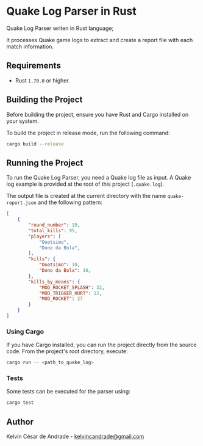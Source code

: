 # Quake Log Parser in Rust

Quake Log Parser writen in Rust language;

It processes Quake game logs to extract and create a report file with each match information.


## Requirements

- Rust `1.70.0` or higher. 

## Building the Project

Before building the project, ensure you have Rust and Cargo installed on your system.

To build the project in release mode, run the following command:

```sh
cargo build --release
```

## Running the Project

To run the Quake Log Parser, you need a Quake log file as input. A Quake log example is provided at the root of this project (`.quake.log`).

The output file is created at the current directory with the name `quake-report.json` and the following pattern:

```json
[
    {
        "round_number": 19,
        "total_kills": 95,
        "players": [
            "Oootsimo",
            "Dono da Bola",
        ],
        "kills": {
            "Oootsimo": 10,
            "Dono da Bola": 10,
        },
        "kills_by_means": {
            "MOD_ROCKET_SPLASH": 32,
            "MOD_TRIGGER_HURT": 12,
            "MOD_ROCKET": 27
        }
    }
]

```

### Using Cargo

If you have Cargo installed, you can run the project directly from the source code. From the project's root directory, execute:

```sh
cargo run -- <path_to_quake_log>
```

### Tests

Some tests can be executed for the parser using:

```sh
cargo test
```

## Author
Kelvin César de Andrade - kelvincandrade@gmail.com